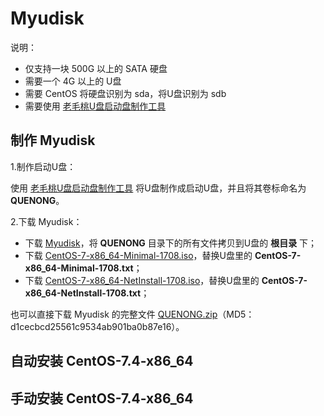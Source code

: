 ﻿# Myudisk

说明：

 - 仅支持一块 500G 以上的 SATA 硬盘
 - 需要一个 4G 以上的 U盘
 - 需要 CentOS 将硬盘识别为 sda，将U盘识别为 sdb
 - 需要使用 [老毛桃U盘启动盘制作工具][1]

## 制作 Myudisk

1.制作启动U盘：

使用 [老毛桃U盘启动盘制作工具][2] 将U盘制作成启动U盘，并且将其卷标命名为 **QUENONG**。

2.下载 Myudisk：

 - 下载 [Myudisk][3]，将 **QUENONG** 目录下的所有文件拷贝到U盘的 **根目录** 下；
 - 下载 [CentOS-7-x86_64-Minimal-1708.iso][4]，替换U盘里的 **CentOS-7-x86_64-Minimal-1708.txt**；
 - 下载 [CentOS-7-x86_64-NetInstall-1708.iso][5]，替换U盘里的 **CentOS-7-x86_64-NetInstall-1708.txt**；

也可以直接下载 Myudisk 的完整文件 [QUENONG.zip][6]（MD5：d1cecbcd25561c9534ab901ba0b87e16）。

## 自动安装 CentOS-7.4-x86_64

## 手动安装 CentOS-7.4-x86_64


  [1]: http://laomaotao.net/down/2016/1015/4932.html
  [2]: http://laomaotao.net/down/2016/1015/4932.html
  [3]: https://gitee.com/quefei/myudisk/repository/archive/master
  [4]: http://mirrors.aliyun.com/centos/7/isos/x86_64/CentOS-7-x86_64-Minimal-1708.iso
  [5]: https://pan.baidu.com/s/1dEQfc7v
  [6]: http://pan.baidu.com/s/1eSlHJUy
